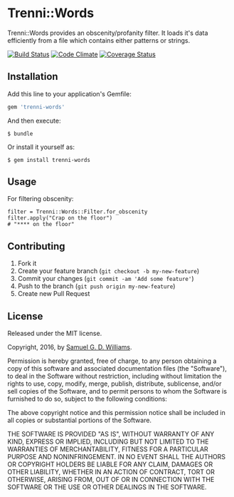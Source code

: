 # Trenni::Words

Trenni::Words provides an obscenity/profanity filter. It loads it's data efficiently from a file which contains either patterns or strings.

[![Build Status](https://secure.travis-ci.org/ioquatix/trenni-words.svg)](http://travis-ci.org/ioquatix/trenni-words)
[![Code Climate](https://codeclimate.com/github/ioquatix/trenni-words.svg)](https://codeclimate.com/github/ioquatix/trenni-words)
[![Coverage Status](https://coveralls.io/repos/ioquatix/trenni-words/badge.svg)](https://coveralls.io/r/ioquatix/trenni-words)

## Installation

Add this line to your application's Gemfile:

```ruby
gem 'trenni-words'
```

And then execute:

	$ bundle

Or install it yourself as:

	$ gem install trenni-words

## Usage

For filtering obscenity:

	filter = Trenni::Words::Filter.for_obscenity
	filter.apply("Crap on the floor")
	# "**** on the floor"

## Contributing

1. Fork it
2. Create your feature branch (`git checkout -b my-new-feature`)
3. Commit your changes (`git commit -am 'Add some feature'`)
4. Push to the branch (`git push origin my-new-feature`)
5. Create new Pull Request

## License

Released under the MIT license.

Copyright, 2016, by [Samuel G. D. Williams](http://www.codeotaku.com/samuel-williams).

Permission is hereby granted, free of charge, to any person obtaining a copy
of this software and associated documentation files (the "Software"), to deal
in the Software without restriction, including without limitation the rights
to use, copy, modify, merge, publish, distribute, sublicense, and/or sell
copies of the Software, and to permit persons to whom the Software is
furnished to do so, subject to the following conditions:

The above copyright notice and this permission notice shall be included in
all copies or substantial portions of the Software.

THE SOFTWARE IS PROVIDED "AS IS", WITHOUT WARRANTY OF ANY KIND, EXPRESS OR
IMPLIED, INCLUDING BUT NOT LIMITED TO THE WARRANTIES OF MERCHANTABILITY,
FITNESS FOR A PARTICULAR PURPOSE AND NONINFRINGEMENT. IN NO EVENT SHALL THE
AUTHORS OR COPYRIGHT HOLDERS BE LIABLE FOR ANY CLAIM, DAMAGES OR OTHER
LIABILITY, WHETHER IN AN ACTION OF CONTRACT, TORT OR OTHERWISE, ARISING FROM,
OUT OF OR IN CONNECTION WITH THE SOFTWARE OR THE USE OR OTHER DEALINGS IN
THE SOFTWARE.
